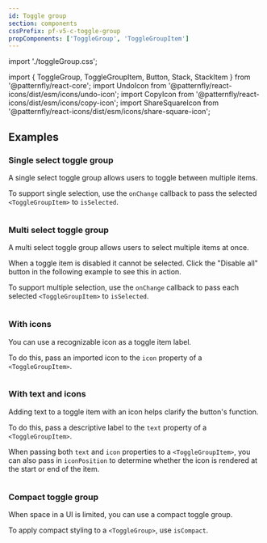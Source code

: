 ```yaml
---
id: Toggle group
section: components
cssPrefix: pf-v5-c-toggle-group
propComponents: ['ToggleGroup', 'ToggleGroupItem']
---
```

import './toggleGroup.css';

import { ToggleGroup, ToggleGroupItem, Button, Stack, StackItem } from '@patternfly/react-core';
import UndoIcon from '@patternfly/react-icons/dist/esm/icons/undo-icon';
import CopyIcon from '@patternfly/react-icons/dist/esm/icons/copy-icon';
import ShareSquareIcon from '@patternfly/react-icons/dist/esm/icons/share-square-icon';

## Examples

### Single select toggle group

A single select toggle group allows users to toggle between multiple items.

To support single selection, use the `onChange` callback to pass the selected `<ToggleGroupItem>` to `isSelected`.

```ts file="./ToggleGroupDefaultSingle.tsx"
```

### Multi select toggle group

A multi select toggle group allows users to select multiple items at once.

When a toggle item is disabled it cannot be selected. Click the "Disable all" button in the following example to see this in action.

To support multiple selection, use the `onChange` callback to pass each selected `<ToggleGroupItem>` to `isSelected`.

```ts file="./ToggleGroupDefaultMultiple.tsx"
```

### With icons

You can use a recognizable icon as a toggle item label.

To do this, pass an imported icon to the `icon` property of a `<ToggleGroupItem>`.

```ts file="./ToggleGroupIcon.tsx"
```

### With text and icons

Adding text to a toggle item with an icon helps clarify the button's function.

To do this, pass a descriptive label to the `text` property of a `<ToggleGroupItem>`.

When passing both `text` and `icon` properties to a `<ToggleGroupItem>`, you can also pass in `iconPosition` to determine whether the icon is rendered at the start or end of the item.

```ts file="./ToggleGroupTextIcon.tsx"
```

### Compact toggle group

When space in a UI is limited, you can use a compact toggle group. 

To apply compact styling to a `<ToggleGroup>`, use `isCompact`.

```ts file="./ToggleGroupCompact.tsx"
```
